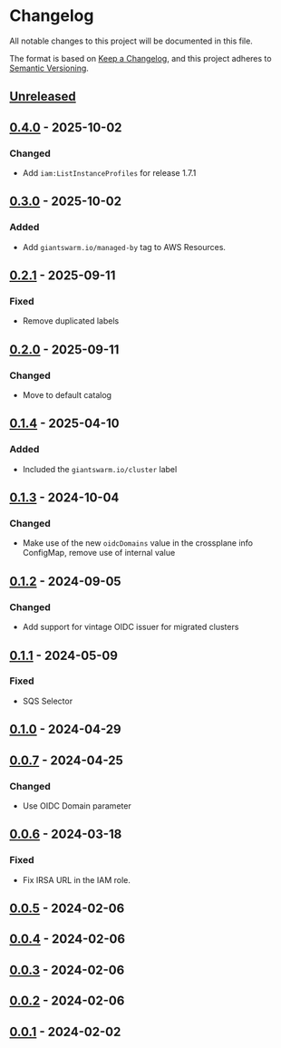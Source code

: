 # Changelog

All notable changes to this project will be documented in this file.

The format is based on [Keep a Changelog](https://keepachangelog.com/en/1.0.0/),
and this project adheres to [Semantic Versioning](https://semver.org/spec/v2.0.0.html).

## [Unreleased]

## [0.4.0] - 2025-10-02

### Changed

- Add `iam:ListInstanceProfiles` for release 1.7.1


## [0.3.0] - 2025-10-02

### Added

- Add `giantswarm.io/managed-by` tag to AWS Resources.


## [0.2.1] - 2025-09-11

### Fixed

- Remove duplicated labels

## [0.2.0] - 2025-09-11

### Changed

- Move to default catalog

## [0.1.4] - 2025-04-10

### Added

- Included the `giantswarm.io/cluster` label

## [0.1.3] - 2024-10-04

### Changed

- Make use of the new `oidcDomains` value in the crossplane info ConfigMap, remove use of internal value

## [0.1.2] - 2024-09-05

### Changed

- Add support for vintage OIDC issuer for migrated clusters

## [0.1.1] - 2024-05-09

### Fixed

- SQS Selector

## [0.1.0] - 2024-04-29

## [0.0.7] - 2024-04-25

### Changed

- Use OIDC Domain parameter

## [0.0.6] - 2024-03-18

### Fixed

- Fix IRSA URL in the IAM role.

## [0.0.5] - 2024-02-06

## [0.0.4] - 2024-02-06

## [0.0.3] - 2024-02-06

## [0.0.2] - 2024-02-06

## [0.0.1] - 2024-02-02

[Unreleased]: https://github.com/giantswarm/karpenter-crossplane-resources/compare/v0.4.0...HEAD
[0.4.0]: https://github.com/giantswarm/karpenter-crossplane-resources/compare/v0.3.0...v0.4.0
[0.3.0]: https://github.com/giantswarm/karpenter-crossplane-resources/compare/v0.2.1...v0.3.0
[0.2.1]: https://github.com/giantswarm/karpenter-crossplane-resources/compare/v0.2.0...v0.2.1
[0.2.0]: https://github.com/giantswarm/karpenter-crossplane-resources/compare/v0.1.4...v0.2.0
[0.1.4]: https://github.com/giantswarm/karpenter-crossplane-resources/compare/v0.1.3...v0.1.4
[0.1.3]: https://github.com/giantswarm/karpenter-crossplane-resources/compare/v0.1.2...v0.1.3
[0.1.2]: https://github.com/giantswarm/karpenter-crossplane-resources/compare/v0.1.1...v0.1.2
[0.1.1]: https://github.com/giantswarm/karpenter-crossplane-resources/compare/v0.1.0...v0.1.1
[0.1.0]: https://github.com/giantswarm/karpenter-crossplane-resources/compare/v0.0.7...v0.1.0
[0.0.7]: https://github.com/giantswarm/karpenter-crossplane-resources/compare/v0.0.6...v0.0.7
[0.0.6]: https://github.com/giantswarm/karpenter-crossplane-resources/compare/v0.0.5...v0.0.6
[0.0.5]: https://github.com/giantswarm/karpenter-crossplane-resources/compare/v0.0.4...v0.0.5
[0.0.4]: https://github.com/giantswarm/karpenter-crossplane-resources/compare/v0.0.3...v0.0.4
[0.0.3]: https://github.com/giantswarm/karpenter-crossplane-resources/compare/v0.0.2...v0.0.3
[0.0.2]: https://github.com/giantswarm/karpenter-crossplane-resources/compare/v0.0.1...v0.0.2
[0.0.1]: https://github.com/giantswarm/karpenter-crossplane-resources/compare/v0.0.1...v0.0.1
